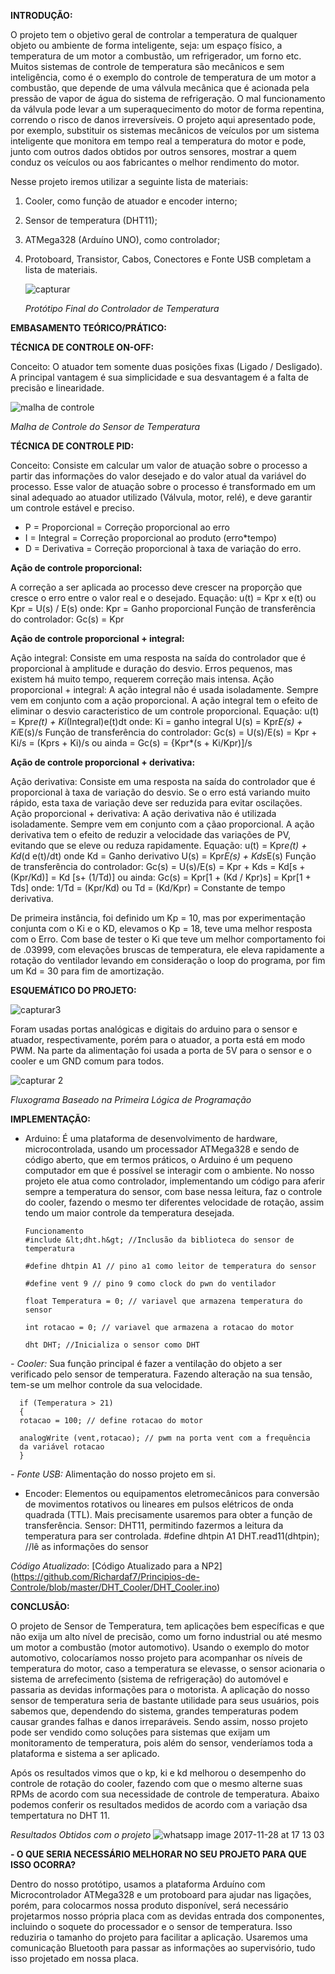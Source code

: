 **INTRODUÇÃO:**

  O projeto tem o objetivo geral de controlar a temperatura de qualquer objeto ou ambiente de forma
inteligente, seja: um espaço físico, a temperatura de um motor a combustão, um refrigerador,
um forno etc.
  Muitos sistemas de controle de temperatura são mecânicos e sem inteligência, como é
o exemplo do controle de temperatura de um motor a combustão, que depende de uma
válvula mecânica que é acionada pela pressão de vapor de água do sistema de refrigeração. O
mal funcionamento da válvula pode levar a um superaquecimento do motor de forma
repentina, correndo o risco de danos irreversíveis.
  O projeto aqui apresentado pode, por exemplo, substituir os sistemas mecânicos de
veículos por um sistema inteligente que monitora em tempo real a temperatura do motor e
pode, junto com outros dados obtidos por outros sensores, mostrar a quem conduz os veículos
ou aos fabricantes o melhor rendimento do motor.

Nesse projeto iremos utilizar a seguinte lista de materiais: 
1. Cooler, como função de atuador e encoder interno; 
2. Sensor de temperatura (DHT11); 
3. ATMega328 (Arduíno UNO), como controlador; 
4. Protoboard, Transistor, Cabos, Conectores e Fonte USB completam a lista de materiais. 
    
   ![capturar](https://user-images.githubusercontent.com/33470518/32812351-eef15100-c97a-11e7-92de-84e06cd545ff.PNG)
   
   *Protótipo Final do Controlador de Temperatura*
   

    

**EMBASAMENTO TEÓRICO/PRÁTICO:**

**TÉCNICA DE CONTROLE ON-OFF:**

Conceito: O atuador tem somente duas posições fixas (Ligado / Desligado). A principal vantagem é sua simplicidade e sua desvantagem é a falta de precisão e linearidade.

![malha de controle](https://user-images.githubusercontent.com/33470518/33191454-29c69960-d098-11e7-8fcc-e674b8f01315.PNG)

*Malha de Controle do Sensor de Temperatura*

**TÉCNICA DE CONTROLE PID:**

Conceito: Consiste em calcular um valor de atuação sobre o processo a partir das informações do valor desejado e do valor atual da variável do processo. Esse valor de atuação sobre o processo é transformado em um sinal adequado ao atuador utilizado (Válvula,  motor, relé), e deve garantir um controle estável e preciso.

- P = Proporcional = Correção proporcional ao erro
- I = Integral = Correção proporcional ao produto (erro*tempo)
- D = Derivativa = Correção proporcional à taxa de variação do erro.

**Ação de controle proporcional:**

A correção a ser aplicada ao processo deve crescer na proporção que cresce o erro entre o valor real e o desejado.
Equação: u(t) = Kpr x e(t) ou Kpr = U(s) / E(s)
onde: Kpr = Ganho proporcional
Função de transferência do controlador: Gc(s) = Kpr

**Ação de controle proporcional + integral:**

Ação integral: Consiste em uma resposta na saída do controlador que é proporcional à amplitude e duração do desvio. 
Erros pequenos, mas existem há muito tempo, requerem correção mais intensa.
Ação proporcional + integral: A ação integral não é usada isoladamente. Sempre vem em conjunto com a ação proporcional. A ação integral tem o efeito de eliminar o desvio caracteristico de um controle proporcional.
Equação: u(t) = Kpr*e(t) + Ki*(Integral)e(t)dt  onde: Ki = ganho integral
         U(s) = Kpr*E(s) + Ki*E(s)/s
Função de transferência do controlador: Gc(s) = U(s)/E(s) = Kpr + Ki/s = (Kprs + Ki)/s
                                     ou ainda = Gc(s) = {Kpr*(s + Ki/Kpr)]/s
                                     
**Ação de controle proporcional + derivativa:**

Ação derivativa: Consiste em uma resposta na saída do controlador que é proporcional à taxa de variação do desvio. Se o erro está variando muito rápido, esta taxa de variação deve ser reduzida para evitar oscilações.
Ação proporcional + derivativa: A ação derivativa não é utilizada isoladamente. Sempre vem em conjunto com a çãao proporcional. A ação derivativa tem o efeito de reduzir a velocidade das variações de PV, evitando que se eleve ou reduza rapidamente.
Equação: u(t) = Kpr*e(t) + Kd*(d e(t)/dt) onde Kd = Ganho derivativo
         U(s) = Kpr*E(s) + Kds*E(s)
Função de transferência do controlador: Gc(s) = U(s)/E(s) = Kpr + Kds = Kd[s + (Kpr/Kd)] = Kd [s+ (1/Td)]
                              ou ainda: Gc(s) = Kpr[1 + (Kd / Kpr)s] = Kpr[1 + Tds]
                              onde: 1/Td = (Kpr/Kd) ou Td = (Kd/Kpr) = Constante de tempo derivativa.
                              

De primeira instância, foi definido um Kp =  10, mas por experimentação conjunta com o Ki e o KD, elevamos o Kp = 18, teve uma melhor resposta com o Erro. Com base de tester o Ki que teve um melhor comportamento foi de .03999, com elevações bruscas de temperatura, ele eleva rapidamente a rotação do ventilador levando em consideração o loop do programa, por fim um Kd = 30 para fim de amortização.

**ESQUEMÁTICO DO PROJETO:**

![capturar3](https://user-images.githubusercontent.com/33470518/32812826-60e2b180-c97d-11e7-95fa-f5228a2784ba.PNG)

 Foram usadas portas analógicas e digitais do arduino para o sensor e atuador,
respectivamente, porém para o atuador, a porta está em modo PWM. Na parte da
alimentação foi usada a porta de 5V para o sensor e o cooler e um GND comum para
todos.

![capturar 2](https://user-images.githubusercontent.com/33470518/32812561-141203ac-c97c-11e7-9d7c-51e0f9f45d54.PNG)

*Fluxograma Baseado na Primeira Lógica de Programação*

**IMPLEMENTAÇÃO:**

- Arduino: É uma plataforma de desenvolvimento de hardware, microcontrolada,
usando um processador ATMega328 e sendo de código aberto, que em termos práticos, o
Arduino é um pequeno computador em que é possível se interagir com o ambiente.
No nosso projeto ele atua como controlador, implementando um código para aferir
sempre a temperatura do sensor, com base nessa leitura, faz o controle do cooler, fazendo o
mesmo ter diferentes velocidade de rotação, assim tendo um maior controle da temperatura
desejada.

      Funcionamento
      #include &lt;dht.h&gt; //Inclusão da biblioteca do sensor de temperatura

      #define dhtpin A1 // pino a1 como leitor de temperatura do sensor

      #define vent 9 // pino 9 como clock do pwn do ventilador

      float Temperatura = 0; // variavel que armazena temperatura do sensor

      int rotacao = 0; // variavel que armazena a rotacao do motor

      dht DHT; //Inicializa o sensor como DHT


*- Cooler:* Sua função principal é fazer a ventilação do objeto a ser verificado pelo sensor
de temperatura. Fazendo alteração na sua tensão, tem-se um melhor controle da sua
velocidade.

      if (Temperatura > 21)
      {
      rotacao = 100; // define rotacao do motor

      analogWrite (vent,rotacao); // pwm na porta vent com a frequência
      da variável rotacao
      }

*- Fonte USB:* Alimentação do nosso projeto em si.
- Encoder: Elementos ou equipamentos eletromecânicos para conversão de
movimentos rotativos ou lineares em pulsos elétricos de onda quadrada (TTL). Mais
precisamente usaremos para obter a função de transferência.
Sensor: DHT11, permitindo fazermos a leitura da temperatura para ser controlada.
#define dhtpin A1
DHT.read11(dhtpin); //lê as informações do sensor

*Código Atualizado*: [Código Atualizado para a NP2] (https://github.com/Richardaf7/Principios-de-Controle/blob/master/DHT_Cooler/DHT_Cooler.ino)

**CONCLUSÃO:**
  
  O projeto de Sensor de Temperatura, tem aplicações bem específicas e que não exija um
alto nível de precisão, como um forno industrial ou até mesmo um motor a combustão (motor
automotivo).
Usando o exemplo do motor automotivo, colocaríamos nosso projeto para acompanhar os
níveis de temperatura do motor, caso a temperatura se elevasse, o sensor acionaria o sistema de
arrefecimento (sistema de refrigeração) do automóvel e passaria as devidas informações para o
motorista.
  A aplicação do nosso sensor de temperatura seria de bastante utilidade para seus usuários,
pois sabemos que, dependendo do sistema, grandes temperaturas podem causar grandes falhas e
danos irreparáveis. Sendo assim, nosso projeto pode ser vendido como soluções para sistemas que
exijam um monitoramento de temperatura, pois além do sensor, venderíamos toda a plataforma e
sistema a ser aplicado.

Após os resultados vimos que o kp, ki e kd melhorou o desempenho do controle de rotação do cooler, fazendo com que o mesmo alterne suas RPMs de acordo com sua necessidade de controle de temperatura.
Abaixo podemos conferir os resultados medidos de acordo com a variação dsa tempertatura no DHT 11.


*Resultados Obtidos com o projeto*
![whatsapp image 2017-11-28 at 17 13 03](https://user-images.githubusercontent.com/33470518/33340170-83ee23e0-d462-11e7-8806-c85af224937b.jpeg)

**- O QUE SERIA NECESSÁRIO MELHORAR NO SEU PROJETO PARA QUE ISSO
OCORRA?**

  Dentro do nosso protótipo, usamos a plataforma Arduíno com Microcontrolador ATMega328 e
um protoboard para ajudar nas ligações, porém, para colocarmos nossa produto disponível, será
necessário projetarmos nosso própria placa com as devidas entrada dos componentes, incluindo o
soquete do processador e o sensor de temperatura. Isso reduziria o tamanho do projeto para facilitar a
aplicação.
  Usaremos uma comunicação Bluetooth para passar as informações ao supervisório, tudo isso
projetado em nossa placa.





